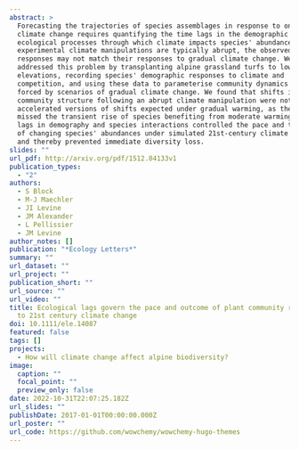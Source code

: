 ```yaml
---
abstract: >
  Forecasting the trajectories of species assemblages in response to ongoing
  climate change requires quantifying the time lags in the demographic and
  ecological processes through which climate impacts species' abundances. Since
  experimental climate manipulations are typically abrupt, the observed species
  responses may not match their responses to gradual climate change. We
  addressed this problem by transplanting alpine grassland turfs to lower
  elevations, recording species' demographic responses to climate and
  competition, and using these data to parameterise community dynamics models
  forced by scenarios of gradual climate change. We found that shifts in
  community structure following an abrupt climate manipulation were not simply
  accelerated versions of shifts expected under gradual warming, as the former
  missed the transient rise of species benefiting from moderate warming. Time
  lags in demography and species interactions controlled the pace and trajectory
  of changing species' abundances under simulated 21st-century climate change,
  and thereby prevented immediate diversity loss.
slides: ""
url_pdf: http://arxiv.org/pdf/1512.04133v1
publication_types:
  - "2"
authors:
  - S Block
  - M-J Maechler
  - JI Levine
  - JM Alexander
  - L Pellissier
  - JM Levine
author_notes: []
publication: "*Ecology Letters*"
summary: ""
url_dataset: ""
url_project: ""
publication_short: ""
url_source: ""
url_video: ""
title: Ecological lags govern the pace and outcome of plant community responses
  to 21st century climate change
doi: 10.1111/ele.14087
featured: false
tags: []
projects:
  - How will climate change affect alpine biodiversity?
image:
  caption: ""
  focal_point: ""
  preview_only: false
date: 2022-10-31T22:07:25.182Z
url_slides: ""
publishDate: 2017-01-01T00:00:00.000Z
url_poster: ""
url_code: https://github.com/wowchemy/wowchemy-hugo-themes
---
```

